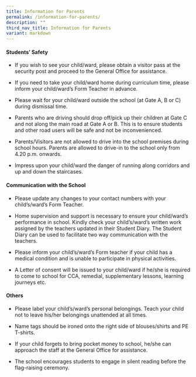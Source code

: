 ```yaml
---
title: Information for Parents
permalink: /information-for-parents/
description: ""
third_nav_title: Information for Parents
variant: markdown
---
```

#### Students’ Safety

* If you wish to see your child/ward, please obtain a visitor pass at the security post and proceed to the General Office for assistance.

* If you need to take your child/ward home during curriculum time, please inform your child/ward’s Form Teacher in advance.

* Please wait for your child/ward outside the school (at Gate A, B or C) during dismissal time.

* Parents who are driving should drop off/pick up their children at Gate C and not along the main road at Gate A or B. This is to ensure students and other road users will be safe and not be inconvenienced.

* Parents/Visitors are not allowed to drive into the school premises during school hours. Parents are allowed to drive-in to the school only from 4.20 p.m. onwards.

* Impress upon your child/ward the danger of running along corridors and up and down the staircases.

####  Communication with the School

* Please update any changes to your contact numbers with your child’s/ward’s Form Teacher.

* Home supervision and support is necessary to ensure your child/ward’s performance in school. Kindly check your child’s/ward’s written work assigned by the teachers updated in their Student Diary. The Student Diary can be used to facilitate two way communication with the teachers.

* Please inform your child’s/ward’s Form teacher if your child has a medical condition and is unable to participate in physical activities.

* A Letter of consent will be issued to your child/ward if he/she is required to come to school for CCA, remedial, supplementary lessons, learning journeys etc.

#### Others

* Please label your child’s/ward’s personal belongings. Teach your child not to leave his/her belongings unattended at all times.

* Name tags should be ironed onto the right side of blouses/shirts and PE T-shirts.

* If your child forgets to bring pocket money to school, he/she can approach the staff at the General Office for assistance.

* The school encourages students to engage in silent reading before the flag-raising ceremony.